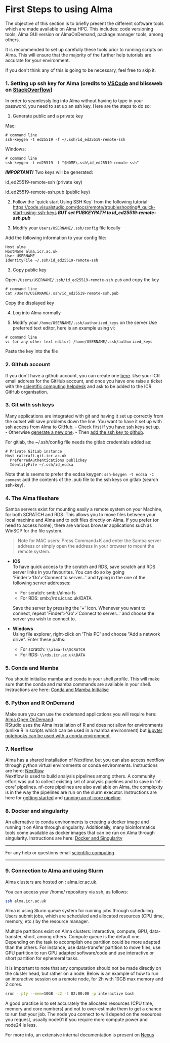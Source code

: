 # First Steps to using Alma

The objective of this section is to briefly present the different software tools which are made available on Alma HPC.
This includes: code versioning tools, Alma GUI version or AlmaOnDemand, package manager tools, among others.

It is recommended to set up carefully these tools prior to running scripts on Alma. 
This will ensure that the majority of the further help tutorials are accurate for your environment.

If you don't think any of this is going to be necessary, feel free to skip it.  

### 1. **Setting up ssh key for Alma** (credits to [VSCode](https://code.visualstudio.com/docs/remote) and blissweb on [StackOverflow](https://stackoverflow.com/questions/66113731/how-to-save-ssh-password-to-vscode))
In order to seamlessly log into Alma without having to type in your password, you need to set up an ssh key. Here are the steps to do so:

1. Generate public and a private key

Mac:
```
# command line
ssh-keygen -t ed25519 -f ~/.ssh/id_ed25519-remote-ssh
```

Windows:
```
# command line
ssh-keygen -t ed25519 -f "$HOME\.ssh\id_ed25519-remote-ssh"
```

***IMPORTANT!*** Two keys will be generated:

id_ed25519-remote-ssh        (private key)

id_ed25519-remote-ssh.pub    (public key)

2. Follow the 'quick start Using SSH Key' from the following tutorial:
https://code.visualstudio.com/docs/remote/troubleshooting#_quick-start-using-ssh-keys
***BUT set PUBKEYPATH to id_ed25519-remote-ssh.pub***

2. Modify your `Users/USERNAME/.ssh/config` file locally

Add the following information to your config file:
```
Host alma
HostName alma.icr.ac.uk
User USERNAME
IdentityFile ~/.ssh/id_ed25519-remote-ssh
```

3. Copy public key

Open `/Users/USERNAME/.ssh/id_ed25519-remote-ssh.pub` and copy the key

```
# command line
cat /Users/USERNAME/.ssh/id_ed25519-remote-ssh.pub
```
Copy the displayed key

4. Log into Alma normally

5. Modify your `/home/USERNAME/.ssh/authorized_keys` on the server
Use preferred text editor, here is an example using vi:
```
# command line
vi (or any other text editor) /home/USERNAME/.ssh/authorized_keys
```
Paste the key into the file

### 2. **Github account**  
If you don't have a github account, you can create one [here](https://docs.github.com/en/get-started/onboarding/getting-started-with-your-github-account). 
Use your ICR email address for the GitHub account, and once you have one raise a ticket with the 
[scientific computing helpdesk](mailto:schelpdesk@icr.ac.uk) and ask to be added to the ICR GitHub organisation.


### 3. **Git with ssh keys**  
Many applications are integrated with git and having it set up correctly from the outset will save problems down the line. 
You want to have it set up with ssh access from Alma to GitHub. 
    - Check first if you [have ssh keys set up](https://docs.github.com/en/authentication/connecting-to-github-with-ssh/checking-for-existing-ssh-keys).  
    - Otherwise [generate a new one](https://docs.github.com/en/authentication/connecting-to-github-with-ssh/generating-a-new-ssh-key-and-adding-it-to-the-ssh-agent#generating-a-new-ssh-key).
    - Then [add the ssh key to github](https://docs.github.com/en/authentication/connecting-to-github-with-ssh/adding-a-new-ssh-key-to-your-github-account).

For gitlab, the ~/.ssh/config file needs the gitlab credentials added as:
```
# Private GitLab instance
Host ralcraft.git.icr.ac.uk
  PreferredAuthentications publickey
  IdentityFile ~/.ssh/id_ecdsa
```
Note that is seems to prefer the ecdsa keygen: `ssh-keygen -t ecdsa -C comment` add the contents of the .pub file to the ssh keys on gitlab (search ssh-key).  

### 4. **The Alma fileshare**  
Samba servers exist for mounting easily a remote system on your Machine, for both SCRATCH and RDS.
This allows you to move files between your local machine and Alma and to edit files directly on Alma. If you prefer (or need to access home), there are various browser applications such as WinSCP for the file system.

> Note for MAC users: Press Command+K and enter the Samba server address or simply open the address in your browser to mount the remote system.  

- **IOS**  
To have quick access to the scratch and RDS, save scratch and RDS server links in you favourites. You can do so by going 'Finder'>'Go'>'Connect to server...' and typing in the one of the following server addresses:
  - For scratch: smb://alma-fs
  - For RDS: smb://rds.icr.ac.uk/DATA

  Save the server by pressing the '+' icon. Whenever you want to connect, repeat 'Finder'>'Go'>'Connect to server...' and choose the server you wish to connect to.

- **Windows**  
Using file explorer, right-click on 'This PC' and choose "Add a network drive". Enter these paths:  
  - For scratch:  `\\alma-fs\SCRATCH`  
  - For RDS: `\\rds.icr.ac.uk\DATA`  

### 5. **Conda and Mamba**  
You should initialise mamba and conda in your shell profile. This will make sure that the conda and mamba commands are available in your shell.  
Instructions are here: [Conda and Mamba Initialise](conda/mamba-first.md)

### 6. **Python and R OnDemand**  
Make sure you can use the ondemand applications you will require here: [Alma Open OnDemand](https://alma-ondemand.icr.ac.uk).  
RStudio uses the Alma installation of R and does not allow for environments (unlike R in scripts which can be used in a mamba environment) 
but [jupyter notebooks can be used with a conda environment](conda/python-ondemand.md).  

### 7. **Nextflow**  
Alma has a shared installation of Nextflow, but you can also access nextflow through python virtual environments or conda environments.
Instructions are here: [Nextflow](workflows/nextflow-envs.md)  
Nextflow is used to build analysis pipelines among others. A community effort was put to collect existing set of analysis pipelines and to save in 'nf-core' pipelines.
nf-core pipelines are also available on Alma, the complexity is in the way the pipelines are run on the slurm executor.
Instructions are here for [getting started](workflows/nf-core-1.md) and [running an nf-core pipeline](workflows/nf-core-2.md).

### 8. **Docker and singularity**  
An alternative to conda environments is creating a docker image and running it on Alma through singularity. 
Additionally, many bioinformatics tools come available as docker images that can be run on Alma through singularity.
Instructions are here: [Docker and Singularity](workflows/containers.md)

---  

For any help or questions email [scientific computing](mailto:schelpdesk@icr.ac.uk).

---  

### 9. **Connection to Alma and using Slurm**
Alma clusters are hosted on : alma.icr.ac.uk.

You can access your /home/ repository via ssh, as follows:
```bash
ssh alma.icr.ac.uk
```
Alma is using Slurm queue system for running jobs through scheduling. 
Users submit jobs, which are scheduled and allocated resources (CPU time, memory, etc.) by the resource manager.

Multiple partitions exist on Alma clusters: interactive, compute, GPU, data-transfer, short, among others.
Compute queue is the default one. Depending on the task to accomplish one partition could be more adapted than the others. For instance, use data-transfer partition to move files, use GPU partition to run GPU adapted software/code and use interactive or short partition for ephemeral tasks.

It is important to note that any computation should not be made directly on the cluster head, but rather on a node.
Below is an example of how to run an interactive session on a remote node, for 2h with 10GB max memory and 2 cores.
```bash
srun --pty --mem=10GB -c2 -t 02:00:00 -p interactive bash
```
A good practice is to set accurately the allocated resources (CPU time, memory and core numbers) and not to over-estimate them to get a chance to run fast your job. The node you connect to will depend on the resources you request, usually node01 if you require more compute power and node24 is less. 


For more info,  an extensive internal documentation is present on [Nexus](https://nexus.icr.ac.uk/strategic-initiatives/sc/hpc/Pages/New-Users-Guide.aspx)
